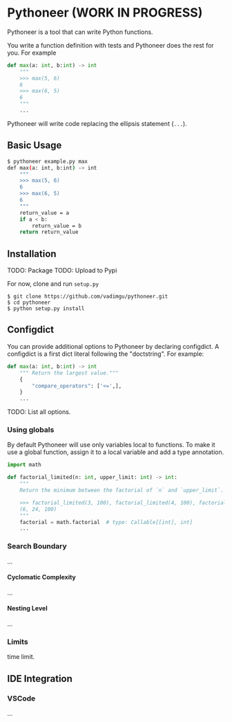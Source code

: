 # Pythoneer (WORK IN PROGRESS)

Pythoneer is a tool that can write Python functions.

You write a function definition with tests and Pythoneer does the rest for
you. For example

```python
def max(a: int, b:int) -> int
    """
    >>> max(5, 6)
    6
    >>> max(6, 5)
    6
    """
    ...
```

Pythoneer will write code replacing the ellipsis statement (`...`).

## Basic Usage

```bash
$ pythoneer example.py max
def max(a: int, b:int) -> int
    """
    >>> max(5, 6)
    6
    >>> max(6, 5)
    6
    """
    return_value = a
    if a < b:
        return_value = b
    return return_value
```

## Installation

TODO: Package
TODO: Upload to Pypi

For now, clone and run `setup.py`

```
$ git clone https://github.com/vadimgu/pythoneer.git
$ cd pythoneer
$ python setup.py install
```

## Configdict

You can provide additional options to Pythoneer by declaring configdict. A
configdict is a first dict literal following the "doctstring". For example:

```python
def max(a: int, b:int) -> int
    """ Return the largest value."""
    {
        "compare_operators": ['<=',],
    }
    ...
```

TODO: List all options.

### Using globals

By default Pythoneer will use only variables local to functions. To make it
use a global function, assign it to a local variable and add a type
annotation.

```python
import math

def factorial_limited(n: int, upper_limit: int) -> int:
    """
    Return the minimum between the factorial of `n` and `upper_limit`.

    >>> factorial_limited(3, 100), factorial_limited(4, 100), factorial_limited(5, 100)
    (6, 24, 100)
    """
    factorial = math.factorial  # type: Callable[[int], int]
    ...
```

### Search Boundary

...

#### Cyclomatic Complexity

...

#### Nesting Level

...

### Limits

time limit.

## IDE Integration

### VSCode

...
